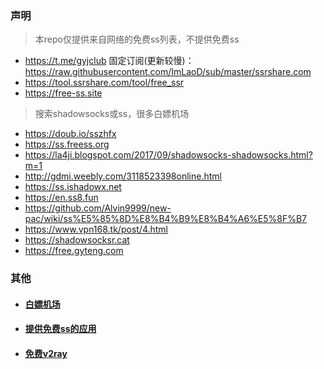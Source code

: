 ### 声明
> 本repo仅提供来自网络的免费ss列表，不提供免费ss


* https://t.me/gyjclub  固定订阅(更新较慢)：https://raw.githubusercontent.com/ImLaoD/sub/master/ssrshare.com
* https://tool.ssrshare.com/tool/free_ssr
* https://free-ss.site


> 搜索shadowsocks或ss，很多白嫖机场

* https://doub.io/sszhfx
* https://ss.freess.org
* https://la4ji.blogspot.com/2017/09/shadowsocks-shadowsocks.html?m=1
* http://gdmi.weebly.com/3118523398online.html
* https://ss.ishadowx.net
* https://en.ss8.fun
* https://github.com/Alvin9999/new-pac/wiki/ss%E5%85%8D%E8%B4%B9%E8%B4%A6%E5%8F%B7
* https://www.vpn168.tk/post/4.html
* https://shadowsocksr.cat
* https://free.gyteng.com

### 其他

* #### [白嫖机场](https://www.yahaha.us/)
* #### [提供免费ss的应用](https://github.com/max2max/freess/blob/master/app.md)
* #### [免费v2ray](https://github.com/max2max/freess/blob/master/v2ray.md)
